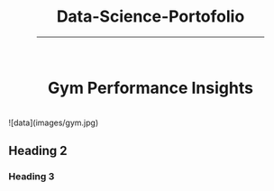 <div align="center">
    <h1>Data-Science-Portofolio</h1>
</div>
<hr style="width: 80%; margin: auto;">
<br>
<br>
<div align="center">
     <h1>Gym Performance Insights</h1>
</div>
<br>
![data](images/gym.jpg)
<br>


## Heading 2

### Heading 3
